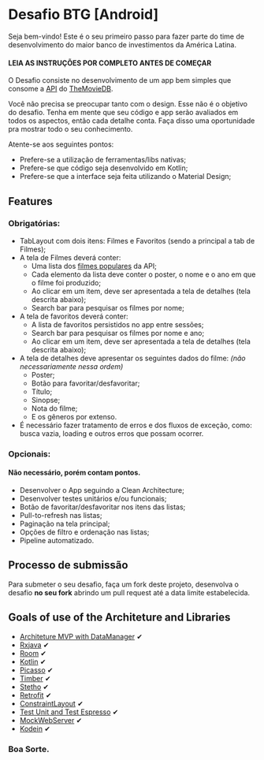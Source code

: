 ﻿# Desafio BTG [Android]
Seja bem-vindo! Este é o seu primeiro passo para fazer parte do time de desenvolvimento do maior banco de investimentos da América Latina.

#### LEIA AS INSTRUÇÕES POR COMPLETO ANTES DE COMEÇAR

O Desafio consiste no desenvolvimento de um app bem simples que consome a [API](https://developers.themoviedb.org/3/getting-started/introduction) do [TheMovieDB](https://www.themoviedb.org/?language=en).

Você não precisa se preocupar tanto com o design. Esse não é o objetivo do desafio. Tenha em mente que seu código e app serão avaliados em todos os aspectos, então cada detalhe conta. Faça disso uma oportunidade pra mostrar todo o seu conhecimento.

Atente-se aos seguintes pontos:
* Prefere-se a utilização de ferramentas/libs nativas;
* Prefere-se que código seja desenvolvido em Kotlin;
* Prefere-se que a interface seja feita utilizando o Material Design;

## Features
### Obrigatórias:
* TabLayout com dois itens: Filmes e Favoritos (sendo a principal a tab de Filmes);
* A tela de Filmes deverá conter:
	* Uma lista dos [filmes populares](https://developers.themoviedb.org/3/movies/get-popular-movies) da API;
	* Cada elemento da lista deve conter o poster, o nome e o ano em que o filme foi produzido;
	* Ao clicar em um item, deve ser apresentada a tela de detalhes (tela descrita abaixo);
	* Search bar para pesquisar os filmes por nome;
* A tela de favoritos deverá conter:
	* A lista de favoritos persistidos no app entre sessões;
	* Search bar para pesquisar os filmes por nome e ano;
	* Ao clicar em um item, deve ser apresentada a tela de detalhes (tela descrita abaixo);
* A tela de detalhes deve apresentar os seguintes dados do filme: *(não necessariamente nessa ordem)*
	* Poster;
	* Botão para favoritar/desfavoritar;
	* Título;
	* Sinopse;
	* Nota do filme;
	* E os gêneros por extenso.
* É necessário fazer tratamento de erros e dos fluxos de exceção, como: busca vazia, loading e outros erros que possam ocorrer.
  
### Opcionais:
#### Não necessário, porém contam pontos.
* Desenvolver o App seguindo a Clean Architecture;
* Desenvolver testes unitários e/ou funcionais;
* Botão de favoritar/desfavoritar nos itens das listas;
* Pull-to-refresh nas listas;
* Paginação na tela principal;
* Opções de filtro e ordenação nas listas;
* Pipeline automatizado.

## Processo de submissão
Para submeter o seu desafio, faça um fork deste projeto, desenvolva o desafio **no seu fork** abrindo um pull request até a data limite estabelecida.
## **Goals of use of the Architeture and Libraries**
* [Architeture MVP with DataManager](https://labs.ribot.co.uk/android-application-architecture-8b6e34acda65) ✔︎
* [Rxjava](http://reactivex.io/) ✔︎
* [Room](https://developer.android.com/training/data-storage/room/index.html) ✔︎
* [Kotlin](https://kotlinlang.org/) ✔︎
* [Picasso](http://square.github.io/picasso/) ✔︎
* [Timber](https://github.com/JakeWharton/timber) ✔︎
* [Stetho](http://facebook.github.io/stetho/) ✔︎
* [Retrofit](http://square.github.io/retrofit/) ✔︎
* [ConstraintLayout](https://developer.android.com/training/constraint-layout/index.html) ✔︎
* [Test Unit and Test Espresso](https://google.github.io/android-testing-support-library/docs/espresso/) ✔︎
* [MockWebServer](https://github.com/square/okhttp/tree/master/mockwebserver) ✔︎
* [Kodein](https://salomonbrys.github.io/Kodein/) ✔︎


### Boa Sorte.
